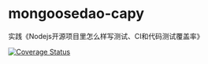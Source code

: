 # mongoosedao-capy
实践《Nodejs开源项目里怎么样写测试、CI和代码测试覆盖率》

[![Coverage Status](https://coveralls.io/repos/github/18820227745/mongoosedao-capy/badge.svg?branch=master)](https://coveralls.io/github/18820227745/mongoosedao-capy?branch=master)